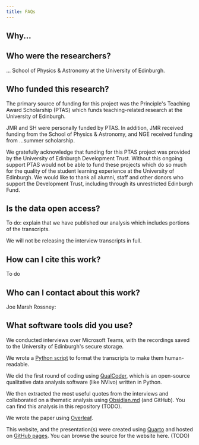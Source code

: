 ```yaml
---
title: FAQs
---
```


## Why...


## Who were the researchers?

... School of Physics & Astronomy at the University of Edinburgh.

## Who funded this research?

The primary source of funding for this project was the Principle's Teaching Award Scholarship (PTAS) which funds teaching-related research at the University of Edinburgh.

JMR and SH were personally funded by PTAS.
In addition, JMR received funding from the School of Physics & Astronomy, and NGE received funding from ...summer scholarship.

We gratefully acknowledge that funding for this PTAS project was provided by the University of Edinburgh Development Trust.
Without this ongoing support PTAS would not be able to fund these projects which do so much for the quality of the student learning experience at the University of Edinburgh.
We would like to thank all alumni, staff and other donors who support the Development Trust, including through its unrestricted Edinburgh Fund.

## Is the data open access?

To do: explain that we have published our analysis which includes portions of the transcripts.

We will not be releasing the interview transcripts in full.

## How can I cite this work?

To do

## Who can I contact about this work?

Joe Marsh Rossney: <email address>


## What software tools did you use?

We conducted interviews over Microsoft Teams, with the recordings saved to the University of Edinburgh's secure storage.

We wrote a [Python script](https://github.com/jmarshrossney/teams-transcript-formatter) to format the transcripts to make them human-readable.

We did the first round of coding using [QualCoder](https://github.com/ccbogel/QualCoder), which is an open-source qualitative data analysis software (like NVivo) written in Python.

We then extracted the most useful quotes from the interviews and collaborated on a thematic analysis using [Obsidian.md](https://obsidian.md/) (and GitHub).
You can find this analysis in this repository (TODO).

We wrote the paper using [Overleaf](https://www.overleaf.com/project).

This website, and the presentation(s) were created using [Quarto](https://quarto.org/) and hosted on [GitHub pages](https://pages.github.com/).
You can browse the source for the website here. (TODO)
